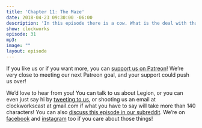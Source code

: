 ```yaml
---
title: 'Chapter 11: The Maze'
date: 2018-04-23 09:30:00 -06:00
description: 'In this episode there is a cow. What is the deal with that cow? David rescues Ptonomy and Melanie from their mental mazes, and we get some answers about the Migo Monk.'
show: clockworks
episode: 31
mp3:
image: ""
layout: episode
---
```


If you like us or if you want more, you can [support us on Patreon](https://www.patreon.com/clockworkscast)! We’re very close to meeting our next Patreon goal, and your support could push us over!

We’d love to hear from you! You can talk to us about Legion, or you can even just say hi by [tweeting to us](http://www.twitter.com/clockworkscast), or shooting us an email at clockworkscast at gmail.com if what you have to say will take more than 140 characters! You can also [discuss this episode in our subreddit](https://www.reddit.com/r/Goodstuff_fm/). We’re on [facebook](http://facebook.com/clockworkscast) and [instagram](https://www.instagram.com/clockworkscast) too if you care about those things!
